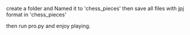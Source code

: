 create a folder and Named it to 'chess_pieces'
then save all files with jpj format in 'chess_pieces'

then run pro.py and enjoy playing.
